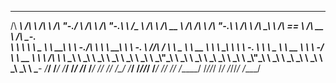  ______     __         ______     __    __     ______     __   __     ______      __         ______     __  __     __   __     ______     __  __     ______   ______     _____    
 /\  ___\   /\ \       /\  ___\   /\ "-./  \   /\  ___\   /\ "-.\ \   /\__  _\    /\ \       /\  __ \   /\ \/\ \   /\ "-.\ \   /\  ___\   /\ \_\ \   /\  == \ /\  __ \   /\  __-.  
 \ \  __\   \ \ \____  \ \  __\   \ \ \-./\ \  \ \  __\   \ \ \-.  \  \/_/\ \/    \ \ \____  \ \  __ \  \ \ \_\ \  \ \ \-.  \  \ \ \____  \ \  __ \  \ \  _-/ \ \  __ \  \ \ \/\ \ 
  \ \_____\  \ \_____\  \ \_____\  \ \_\ \ \_\  \ \_____\  \ \_\\"\_\    \ \_\     \ \_____\  \ \_\ \_\  \ \_____\  \ \_\\"\_\  \ \_____\  \ \_\ \_\  \ \_\    \ \_\ \_\  \ \____- 
   \/_____/   \/_____/   \/_____/   \/_/  \/_/   \/_____/   \/_/ \/_/     \/_/      \/_____/   \/_/\/_/   \/_____/   \/_/ \/_/   \/_____/   \/_/\/_/   \/_/     \/_/\/_/   \/____/ 
